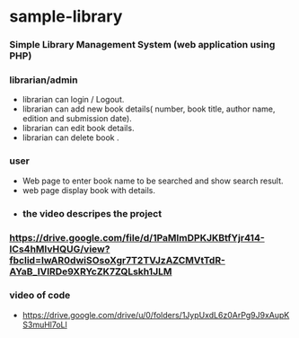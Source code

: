 # sample-library
### Simple Library Management System (web application using PHP)

### librarian/admin
- librarian can login / Logout.
- librarian can add new book details( number, book title, author name, edition and
submission date).
- librarian can edit book details.
- librarian can delete book .
### user
- Web page to enter book name to be searched and show search result.
- web page display book with details.
- ### the video descripes the project
### https://drive.google.com/file/d/1PaMlmDPKJKBtfYjr414-ICs4hMlvHQUG/view?fbclid=IwAR0dwiSOsoXgr7T2TVJzAZCMVtTdR-AYaB_IVIRDe9XRYcZK7ZQLskh1JLM
### video of code
- https://drive.google.com/drive/u/0/folders/1JypUxdL6z0ArPg9J9xAupKS3muHl7oLl


